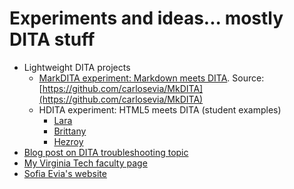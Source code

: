 # Experiments and ideas... mostly DITA stuff

- Lightweight DITA projects
    - [MarkDITA experiment: Markdown meets DITA](http://carlosevia.github.io/MkDITA). Source: [https://github.com/carlosevia/MkDITA](https://github.com/carlosevia/MkDITA)
    - HDITA experiment: HTML5 meets DITA (student examples)
        + [Lara](http://larazp.github.io)
        + [Brittany](http://blbarnes2012.github.io)
        + [Hezroy](http://hah2103.github.io)
- [Blog post on DITA troubleshooting topic](http://www.scriptorium.com/2015/02/taking-dita-troubleshooting-topic-spin/)  
- [My Virginia Tech faculty page](http://www.faculty.english.vt.edu/evia) 
- [Sofia Evia's website](http://sofiaevia.com) 